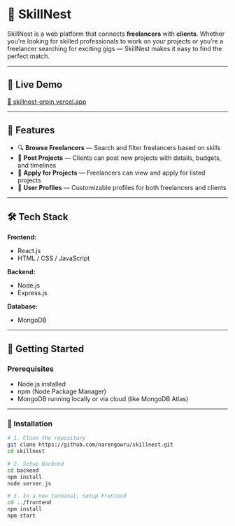 # 🌟 SkillNest

SkillNest is a web platform that connects **freelancers** with **clients**. Whether you're looking for skilled professionals to work on your projects or you’re a freelancer searching for exciting gigs — SkillNest makes it easy to find the perfect match.

---

## 🔗 Live Demo
[🔗 skillnest-orpin.vercel.app](https://skillnest-orpin.vercel.app/)

---

## 📌 Features

- 🔍 **Browse Freelancers** — Search and filter freelancers based on skills  
- 📄 **Post Projects** — Clients can post new projects with details, budgets, and timelines  
- 💼 **Apply for Projects** — Freelancers can view and apply for listed projects  
- 🧾 **User Profiles** — Customizable profiles for both freelancers and clients  

---

## 🛠️ Tech Stack

**Frontend:**
- React.js  
- HTML / CSS / JavaScript  

**Backend:**
- Node.js  
- Express.js  

**Database:**
- MongoDB  

---

## 🚀 Getting Started

### Prerequisites

- Node.js installed
- npm (Node Package Manager)
- MongoDB running locally or via cloud (like MongoDB Atlas)

---

### 🔧 Installation

```bash
# 1. Clone the repository
git clone https://github.com/narengowru/skillnest.git
cd skillnest

# 2. Setup Backend
cd backend
npm install
node server.js

# 3. In a new terminal, setup Frontend
cd ../frontend
npm install
npm start
